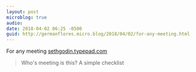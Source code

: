```yaml
---
layout: post
microblog: true
audio: 
date: 2018-04-02 06:25 -0500
guid: http://germanflores.micro.blog/2018/04/02/for-any-meeting.html
---
```

For any meeting [sethgodin.typepad.com](http://sethgodin.typepad.com/seths_blog/2018/04/whos-meeting-is-this-a-simple-checklist.html)

> Who's meeting is this? A simple checklist
